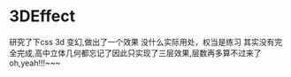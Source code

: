 # 3DEffect
研究了下css 3d 变幻,做出了一个效果
没什么实际用处，权当是练习
其实没有完全完成,高中立体几何都忘记了因此只实现了三层效果,层数再多算不过来了 oh,yeah!!!~~~
